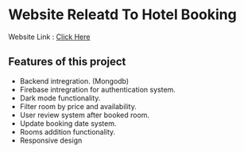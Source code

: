 # Website Releatd To Hotel Booking

<span>Website Link : <a href="https://654bbeed40b0ee1727cfa53b--chimerical-treacle-35dd40.netlify.app/">Click Here</a></span>

## Features of this project

- Backend intregration. (Mongodb)
- Firebase intregration for authentication system.
- Dark mode functionality.
- Filter room by price and availability.
- User review system after booked room.
- Update booking date system.
- Rooms addition functionality.
- Responsive design

